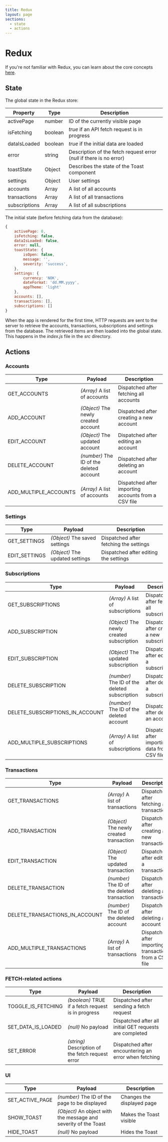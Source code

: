 ```yaml
---
title: Redux
layout: page
sections:
  - state
  - actions
---
```


# Redux
If you're not familiar with Redux, you can learn about the core concepts 
[here](https://redux.js.org/introduction/core-concepts).


## State
The global state in the Redux store:

| Property      | Type          | Description                                                          |
| ------------- | ------------- | -------------------------------------------------------------------- |
| activePage    | number        | ID of the currently visible page                                     |
| isFetching    | boolean       | *true* if an API fetch request is in progress                        |
| dataIsLoaded  | boolean       | *true* if the initial data are loaded                                |
| error         | string        | Description of the fetch request error (*null* if there is no error) |
| toastState    | Object        | Describes the state of the Toast component                           |
| settings      | Object        | User settings                                                        |
| accounts      | Array         | A list of all accounts                                               |
| transactions  | Array         | A list of all transactions                                           |
| subscriptions | Array         | A list of all subscriptions                                          |

The initial state (before fetching data from the database):
```javascript
{
    activePage: 0,
    isFetching: false,
    dataIsLoaded: false,
    error: null,
    toastState: {
        isOpen: false,
        message: '',
        severity: 'success',
    },
    settings: {
        currency: 'NOK',
        dateFormat: 'dd.MM.yyyy',
        appTheme: 'light'
    },
    accounts: [],
    transactions: [],
    subscriptions: []
}
```

When the app is rendered for the first time, HTTP requests are sent to the 
server to retrieve the accounts, transactions, subscriptions and settings from 
the database. The retrieved items are then loaded into the global state. 
This happens in the *index.js* file in the *src* directory.


## Actions

### Accounts

| Type                  | Payload                                  | Description                                         |
| --------------------- | ---------------------------------------- | --------------------------------------------------- |
| GET_ACCOUNTS          | *(Array)* A list of accounts     | Dispatched after fetching all accounts              |
| ADD_ACCOUNT           | *(Object)* The newly created account     | Dispatched after creating a new account             |
| EDIT_ACCOUNT          | *(Object)* The updated account           | Dispatched after editing an account                 |
| DELETE_ACCOUNT        | *(number)* The ID of the deleted account | Dispatched after deleting an account                |
| ADD_MULTIPLE_ACCOUNTS | *(Array)* A list of accounts     | Dispatched after importing accounts from a CSV file |
   
### Settings

| Type          | Payload                         | Description                             |
| ------------- | ------------------------------- | --------------------------------------- |
| GET_SETTINGS  | *(Object)* The saved settings   | Dispatched after fetching the settings  |
| EDIT_SETTINGS | *(Object)* The updated settings | Dispatched after editing the settings   |
   
### Subscriptions

| Type                            | Payload                                       | Description                                     |
| ------------------------------- | --------------------------------------------- | ----------------------------------------------- |
| GET_SUBSCRIPTIONS               | *(Array)* A list of subscriptions     | Dispatched after fetching all subscriptions     |
| ADD_SUBSCRIPTION                | *(Object)* The newly created subscription     | Dispatched after creating a new subscription    |
| EDIT_SUBSCRIPTION               | *(Object)* The updated subscription           | Dispatched after editing a subscription         |
| DELETE_SUBSCRIPTION             | *(number)* The ID of the deleted subscription | Dispatched after deleting a subscription        |
| DELETE_SUBSCRIPTIONS_IN_ACCOUNT | *(number)* The ID of the deleted account      | Dispatched after deleting an account            |
| ADD_MULTIPLE_SUBSCRIPTIONS      | *(Array)* A list of subscriptions     | Dispatched after importing data from a CSV file |
   
### Transactions
| Type                           | Payload                                      | Description                                             |
| ------------------------------ | -------------------------------------------- | ------------------------------------------------------- |
| GET_TRANSACTIONS               | *(Array)* A list of transactions     | Dispatched after fetching all transactions              |
| ADD_TRANSACTION                | *(Object)* The newly created transaction     | Dispatched after creating a new transaction             |
| EDIT_TRANSACTION               | *(Object)* The updated transaction           | Dispatched after editing a transaction                  |
| DELETE_TRANSACTION             | *(number)* The ID of the deleted transaction | Dispatched after deleting a transaction                 |
| DELETE_TRANSACTIONS_IN_ACCOUNT | *(number)* The ID of the deleted account     | Dispatched after deleting an account                    |
| ADD_MULTIPLE_TRANSACTIONS      | *(Array)* A list of transactions     | Dispatched after importing transactions from a CSV file |
   
### FETCH-related actions

| Type               | Payload                                            | Description                                             |
| ------------------ | -------------------------------------------------- | ------------------------------------------------------- |
| TOGGLE_IS_FETCHING | *(boolean)* TRUE if a fetch request is in progress | Dispatched after sending a fetch request                |
| SET_DATA_IS_LOADED | *(null)* No payload                                | Dispatched after all initial GET requests are completed |
| SET_ERROR          | *(string)* Description of the fetch request error  | Dispatched after encountering an error when fetching    |
   
### UI

| Type              | Payload                                                         | Description                |
| ----------------- | --------------------------------------------------------------- | -------------------------- |
| SET_ACTIVE_PAGE   | *(number)* The ID of the page to be displayed                   | Changes the displayed page |
| SHOW_TOAST        | *(Object)* An object with the message and severity of the Toast | Makes the Toast visible    |
| HIDE_TOAST        | *(null)* No payload                                             | Hides the Toast            |
